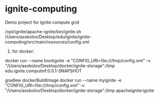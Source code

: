 # ignite-computing
Demo project for Ignite compute grid


/opt/ignite/apache-ignite/bin/ignite.sh /Users/asokolov/Desktop/edu/ignite/ignite-computing/src/main/resources/config.xml

1. for docker: 

docker run --name bootignite -e "CONFIG_URI=file:///tmp/config.xml" -v "/Users/asokolov/Desktop/docker/ignite-storage":/tmp edu.ignite.computinf:0.0.1-SNAPSHOT

gradlew dockerBuildImage
docker run --name myignite -e "CONFIG_URI=file:///tmp/config.xml" -v "/Users/asokolov/Desktop/docker/ignite-storage":/tmp apacheignite:ignite
